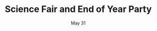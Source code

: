 ---
date: May 31
title: Science Fair and End of Year Party
location: Fallbrook Barn, Thompson Rd Oswego NY
start: 1:00 PM
end: 4:00 PM
---